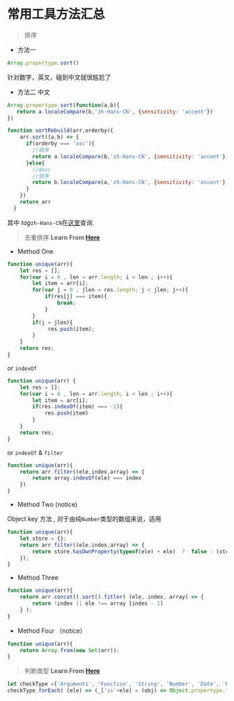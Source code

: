 # 常用工具方法汇总

> 排序

* 方法一
```js
Array.propertype.sort()
```
针对数字，英文，碰到中文就很尴尬了

* 方法二  中文

```js
Array.propertype.sort(function(a,b){
   return a.localeCompare(b,'zh-Hans-CN', {sensitivity: 'accent'})
})

function sortRebuild(arr,orderby){
    arr.sort((a,b) => {
      if(orderby === 'asc'){
        //顺序
        return a.localeCompare(b,'zh-Hans-CN', {sensitivity: 'accent'})
      }else{
        //desc
        //倒序  
        return b.localeCompare(a,'zh-Hans-CN', {sensitivity: 'accent'})
      }
    })
    return arr
  }
```

其中 *tag*`zh-Hans-CN`在[这里](http://www.iana.org/assignments/language-subtag-registry/language-subtag-registry)查询.

> 去重排序 **Learn From [Here](https://github.com/hanzichi/underscore-analysis/issues/9)**

* Method One

```js
function unique(arr){
    let res = [];
    for(var i = 0 , len = arr.length; i < len ; i++){
        let item = arr[i];
        for(var j = 0 , jlen = res.length; j < jlen; j++){
            if(res[j] === item){
                break;
            }     
        }        
        if(j = jlen){
             res.push(item);
        }
    }    
    return res;
}
```
or  `indexOf`
```js
function unique(arr) {
    let res = [];
    for(var i = 0 , len = arr.length; i < len ; i++){
        let item = arr[i];
        if(res.indexOf(item) === -1){
            res.push(item)
        }
    }
    return res;
}
```
or `indexOf` & `filter`

```js
function unique(arr){
    return arr.filter((ele,index,array) => {
        return array.indexOf(ele) === index
    })
}
```

* Method Two (notice)

Object key 方法 , 对于由纯`Number`类型的数组来说，适用

```js 
function unique(arr){
    let store = {};
    return arr.filter((ele,index,array) => {
        return store.hasOwnProperty(typeof(ele) + ele)  ?  false : (store[typeof(ele) + ele] = !0 )
    });
}
```
* Method Three

```js
function unique(arr){
    return arr.concat().sort().fitler( (ele, index, array) => {
        return !index || ele !== array [index - 1]   
    } );
}
```

* Method Four （notice）

```js
function unique(arr){
    return Array.from(new Set(arr));
}
```

> 判断类型 **Learn From [Here](https://github.com/hanzichi/underscore-analysis/issues/9)**

```js
let checkType =['Arguments', 'Function', 'String', 'Number', 'Date', 'RegExp', 'Error'];
checkType.forEach( (ele) => (_['is'+ele] = (obj) => Object.propertype.toString.call(obj) === ['object ' +ele]))
```



